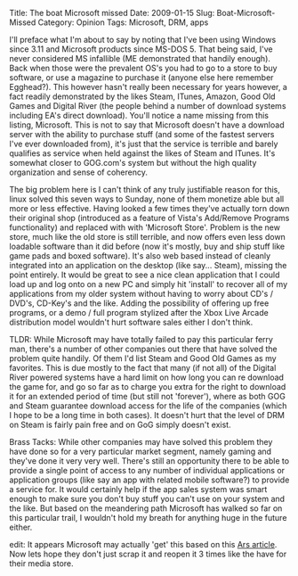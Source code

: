 Title: The boat Microsoft missed
Date: 2009-01-15
Slug: Boat-Microsoft-Missed
Category: Opinion
Tags: Microsoft, DRM, apps


I'll preface what I'm about to say by noting that I've been using Windows since 3.11 and Microsoft products since MS-DOS 5. That being said, I've never considered MS infallible (ME demonstrated that handily enough).
Back when those were the prevalent OS's you had to go to a store to buy software, or use a magazine to purchase it (anyone else here remember Egghead?). This however hasn't really been necessary for years however, a fact readily demonstrated by the likes Steam, ITunes, Amazon, Good Old Games and Digital River (the people behind a number of download systems including EA's direct download). You'll notice a name missing from this listing, Microsoft. This is not to say that Microsoft doesn't have a download server with the ability to purchase stuff (and some of the fastest servers I've ever downloaded from), it's just that the service is terrible and barely qualifies as service when held against the likes of Steam and ITunes. It's somewhat closer to GOG.com's system but without the high quality organization and sense of coherency.

The big problem here is I can't think of any truly justifiable reason for this, linux solved this seven ways to Sunday, none of them monetize able but all more or less effective. Having looked a few times they've actually torn down their original shop (introduced as a feature of Vista's Add/Remove Programs functionality) and replaced with with 'Microsoft Store'. Problem is the new store, much like the old store is still terrible, and now offers even less down loadable software than it did before (now it's mostly, buy and ship stuff like game pads and boxed software). It's also web based instead of cleanly integrated into an application on the desktop (like say... Steam), missing the point entirely. It would be great to see a nice clean application that I could load up and log onto on a new PC and simply hit 'install' to recover all of my applications from my older system without having to worry about CD's / DVD's, CD-Key's and the like. Adding the possibility of offering up free programs, or a demo / full program stylized after the Xbox Live Arcade distribution model wouldn't hurt software sales either I don't think.

TLDR:
While Microsoft may have totally failed to pay this particular ferry man, there's a number of other companies out there that have solved the problem quite handily. Of them I'd list Steam and Good Old Games as my favorites. This is due mostly to the fact that many (if not all) of the Digital River powered systems have a hard limit on how long you can re download the game for, and go so far as to charge you extra for the right to download it for an extended period of time (but still not 'forever'), where as both GOG and Steam guarantee download access for the life of the companies (which I hope to be a long time in both cases). It doesn't hurt that the level of DRM on Steam is fairly pain free and on GoG simply doesn't exist.

Brass Tacks:
While other companies may have solved this problem they have done so for a very particular market segment, namely gaming and they've done it very very well. There's still an opportunity there to be able to provide a single point of access to any number of individual applications or application groups (like say an app with related mobile software?) to provide a service for. It would certainly help if the app sales system was smart enough to make sure you don't buy stuff you can't use on your system and the like. But based on the meandering path Microsoft has walked so far on this particular trail, I wouldn't hold my breath for anything huge in the future either.

edit: It appears Microsoft may actually 'get' this based on this [Ars article](http://arstechnica.com/information-technology/2009/01/is-microsoft-working-on-a-software-center-for-windows/). Now lets hope they don't just scrap it and reopen it 3 times like the have for their media store.
